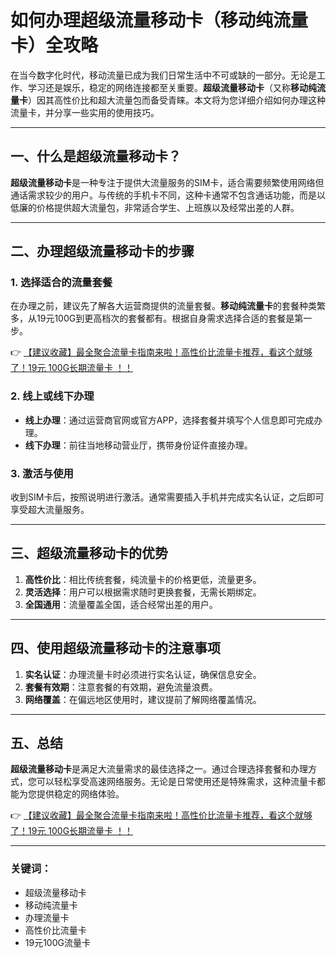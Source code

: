 # 如何办理超级流量移动卡（移动纯流量卡）全攻略

在当今数字化时代，移动流量已成为我们日常生活中不可或缺的一部分。无论是工作、学习还是娱乐，稳定的网络连接都至关重要。**超级流量移动卡**（又称**移动纯流量卡**）因其高性价比和超大流量包而备受青睐。本文将为您详细介绍如何办理这种流量卡，并分享一些实用的使用技巧。

---

## 一、什么是超级流量移动卡？

**超级流量移动卡**是一种专注于提供大流量服务的SIM卡，适合需要频繁使用网络但通话需求较少的用户。与传统的手机卡不同，这种卡通常不包含通话功能，而是以低廉的价格提供超大流量包，非常适合学生、上班族以及经常出差的人群。

---

## 二、办理超级流量移动卡的步骤

### 1. 选择适合的流量套餐
在办理之前，建议先了解各大运营商提供的流量套餐。**移动纯流量卡**的套餐种类繁多，从19元100G到更高档次的套餐都有。根据自身需求选择合适的套餐是第一步。

👉 [【建议收藏】最全聚合流量卡指南来啦！高性价比流量卡推荐，看这个就够了！19元 100G长期流量卡 ！！](https://bit.ly/Liuliangka)

### 2. 线上或线下办理
- **线上办理**：通过运营商官网或官方APP，选择套餐并填写个人信息即可完成办理。
- **线下办理**：前往当地移动营业厅，携带身份证件直接办理。

### 3. 激活与使用
收到SIM卡后，按照说明进行激活。通常需要插入手机并完成实名认证，之后即可享受超大流量服务。

---

## 三、超级流量移动卡的优势

1. **高性价比**：相比传统套餐，纯流量卡的价格更低，流量更多。
2. **灵活选择**：用户可以根据需求随时更换套餐，无需长期绑定。
3. **全国通用**：流量覆盖全国，适合经常出差的用户。

---

## 四、使用超级流量移动卡的注意事项

1. **实名认证**：办理流量卡时必须进行实名认证，确保信息安全。
2. **套餐有效期**：注意套餐的有效期，避免流量浪费。
3. **网络覆盖**：在偏远地区使用时，建议提前了解网络覆盖情况。

---

## 五、总结

**超级流量移动卡**是满足大流量需求的最佳选择之一。通过合理选择套餐和办理方式，您可以轻松享受高速网络服务。无论是日常使用还是特殊需求，这种流量卡都能为您提供稳定的网络体验。

👉 [【建议收藏】最全聚合流量卡指南来啦！高性价比流量卡推荐，看这个就够了！19元 100G长期流量卡 ！！](https://bit.ly/Liuliangka)

---

### 关键词：
- 超级流量移动卡
- 移动纯流量卡
- 办理流量卡
- 高性价比流量卡
- 19元100G流量卡